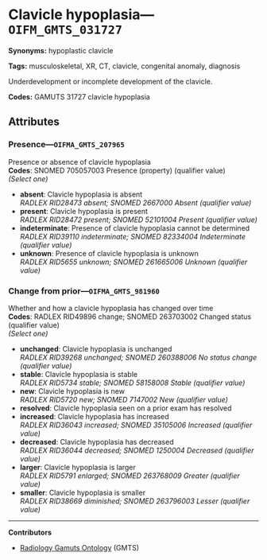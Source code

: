 # Clavicle hypoplasia—`OIFM_GMTS_031727`

**Synonyms:** hypoplastic clavicle

**Tags:** musculoskeletal, XR, CT, clavicle, congenital anomaly, diagnosis

Underdevelopment or incomplete development of the clavicle.

**Codes:** GAMUTS 31727 clavicle hypoplasia

## Attributes

### Presence—`OIFMA_GMTS_207965`

Presence or absence of clavicle hypoplasia  
**Codes**: SNOMED 705057003 Presence (property) (qualifier value)  
*(Select one)*

- **absent**: Clavicle hypoplasia is absent  
_RADLEX RID28473 absent; SNOMED 2667000 Absent (qualifier value)_
- **present**: Clavicle hypoplasia is present  
_RADLEX RID28472 present; SNOMED 52101004 Present (qualifier value)_
- **indeterminate**: Presence of clavicle hypoplasia cannot be determined  
_RADLEX RID39110 indeterminate; SNOMED 82334004 Indeterminate (qualifier value)_
- **unknown**: Presence of clavicle hypoplasia is unknown  
_RADLEX RID5655 unknown; SNOMED 261665006 Unknown (qualifier value)_

### Change from prior—`OIFMA_GMTS_981960`

Whether and how a clavicle hypoplasia has changed over time  
**Codes**: RADLEX RID49896 change; SNOMED 263703002 Changed status (qualifier value)  
*(Select one)*

- **unchanged**: Clavicle hypoplasia is unchanged  
_RADLEX RID39268 unchanged; SNOMED 260388006 No status change (qualifier value)_
- **stable**: Clavicle hypoplasia is stable  
_RADLEX RID5734 stable; SNOMED 58158008 Stable (qualifier value)_
- **new**: Clavicle hypoplasia is new  
_RADLEX RID5720 new; SNOMED 7147002 New (qualifier value)_
- **resolved**: Clavicle hypoplasia seen on a prior exam has resolved  
- **increased**: Clavicle hypoplasia has increased  
_RADLEX RID36043 increased; SNOMED 35105006 Increased (qualifier value)_
- **decreased**: Clavicle hypoplasia has decreased  
_RADLEX RID36044 decreased; SNOMED 1250004 Decreased (qualifier value)_
- **larger**: Clavicle hypoplasia is larger  
_RADLEX RID5791 enlarged; SNOMED 263768009 Greater (qualifier value)_
- **smaller**: Clavicle hypoplasia is smaller  
_RADLEX RID38669 diminished; SNOMED 263796003 Lesser (qualifier value)_

---

**Contributors**

- [Radiology Gamuts Ontology](https://gamuts.net/) (GMTS)